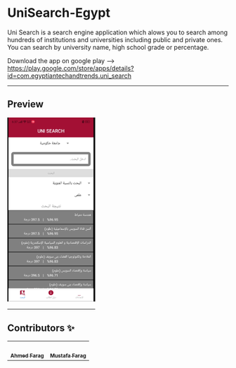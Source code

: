 # UniSearch-Egypt

Uni Search is a search engine application which alows you to search among hundreds of institutions and universities including public and private ones.
You can search by university name, high school grade or percentage.

Download the app on google play --> https://play.google.com/store/apps/details?id=com.egyptiantechandtrends.uni_search

---

## Preview

<div style="width:200px ; height:200px">

![](images/uniSearch.png)

<div>

---

## Contributors ✨

<!-- ALL-CONTRIBUTORS-LIST:START - Do not remove or modify this section -->
<!-- prettier-ignore-start -->
<!-- markdownlint-disable -->
<table>
  <tr>
    <td align="center"><a href="https://github.com/ahmedfarag9"><img src="https://avatars3.githubusercontent.com/u/44787287?s=400&v=4" width="100px;" alt=""/><br /><sub><b>Ahmed Farag</b></sub></a><br /> </td>
    <td align="center"><a href="https://github.com/mustafafarag"><img src="https://avatars1.githubusercontent.com/u/33010860?s=400&v=4" width="100px;" alt=""/><br /><sub><b>Mustafa Farag</b></sub></a><br /> </td>
  </tr>
</table>

<!-- markdownlint-enable -->
<!-- prettier-ignore-end -->

<!-- ALL-CONTRIBUTORS-LIST:END -->
